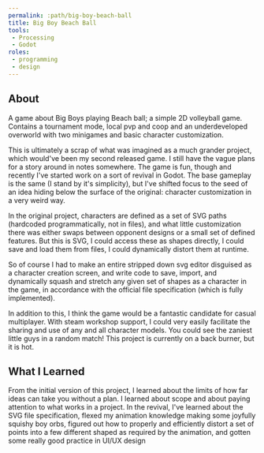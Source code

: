 ```yaml
---
permalink: :path/big-boy-beach-ball
title: Big Boy Beach Ball
tools:
 - Processing
 - Godot
roles:
 - programming
 - design
---
```


## About
A game about Big Boys playing Beach ball; a simple 2D volleyball game. Contains a tournament mode, local pvp and coop and an underdeveloped overworld with two minigames and basic character customization.

This is ultimately a scrap of what was imagined as a much grander project, which would've been my second released game. I still have the vague plans for a story around in notes somewhere. The game is fun, though and recently I've started work on a sort of revival in Godot. The base gameplay is the same (I stand by it's simplicity), but I've shifted focus to the seed of an idea hiding below the surface of the original: character customization in a very weird way.

In the original project, characters are defined as a set of SVG paths (hardcoded programmatically, not in files), and what little customization there was either swaps between opponent designs or a small set of defined features. But this is SVG, I could access these as shapes directly, I could save and load them from files, I could dynamically distort them at runtime.

So of course I had to make an entire stripped down svg editor disguised as a character creation screen, and write code to save, import, and dynamically squash and stretch any given set of shapes as a character in the game, in accordance with the official file specification (which is fully implemented).

In addition to this, I think the game would be a fantastic candidate for casual multiplayer. With steam workshop support, I could very easily facilitate the sharing and use of any and all character models. You could see the zaniest little guys in a random match! This project is currently on a back burner, but it is hot.

## What I Learned
From the initial version of this project, I learned about the limits of how far ideas can take you without a plan. I learned about scope and about paying attention to what works in a project. In the revival, I've learned about the SVG file specification, flexed my animation knowledge making some joyfully squishy boy orbs, figured out how to properly and efficiently distort a set of points into a few different shaped as required by the animation, and gotten some really good practice in UI/UX design